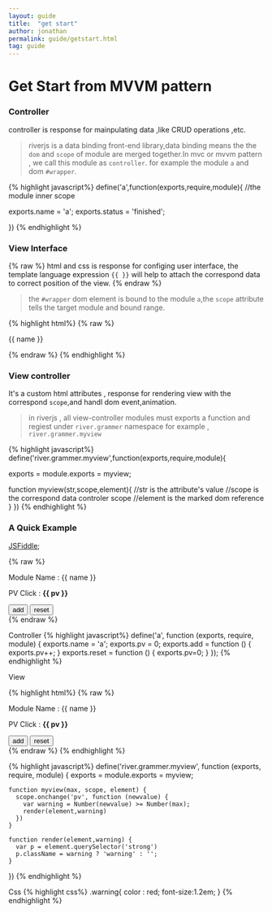 ```yaml
---
layout: guide
title:  "get start"
author: jonathan
permalink: guide/getstart.html
tag: guide
---
```



# Get Start from MVVM pattern

### Controller

controller is response for mainpulating data ,like CRUD operations ,etc.
>riverjs is a data binding front-end library,data binding means the the `dom` and `scope` of module are merged
together.In mvc or mvvm pattern , we call this module as `controller`. for example the module `a` and dom `#wrapper`.

{% highlight javascript%}
define('a',function(exports,require,module){
  //the module inner scope

  exports.name = 'a';
  exports.status = 'finished';

})
{% endhighlight %}

### View Interface 

{% raw %}
html and css is response for configing user interface, the template language expression `{{ }}` will help to attach the 
correspond data to correct position of the view.
{% endraw %}

>the `#wrapper` dom element is bound to the module `a`,the `scope` attribute tells the target
module and bound range.

{% highlight html%}
{% raw %}
<div scope="a" id="wrapper" myview> 
  <p>{{ name }}</p>
</div>
{% endraw %}
{% endhighlight %}


### View controller

It's a custom html attributes , response for rendering view with the correspond `scope`,and handl dom event,animation.

>in riverjs , all view-controller modules must exports a function and regiest under `river.grammer` namespace
for example , `river.grammer.myview`


{% highlight javascript%}
define('river.grammer.myview',function(exports,require,module){

  exports = module.exports = myview;

  function myview(str,scope,element){
    //str is the attribute's  value
    //scope is the correspond data controler scope
    //element is the marked dom reference 
  }
})
{% endhighlight %}


### A Quick Example

[JSFiddle](http://jsfiddle.net/zhning/a7eD7/1/);


{% raw %}
<div class="example">
  <div scope="a" myview="5" >
    <p>Module Name : {{ name }}</p>
    <p>PV Click : <strong> {{ pv }} </strong></p>
    <button jclick="add">add</button>
    <button jclick="reset">reset</button>
  </div>
</div>
{% endraw %}

Controller
{% highlight javascript%}
define('a', function (exports, require, module) {
    exports.name = 'a';
    exports.pv = 0;
    exports.add = function () {
      exports.pv++;
    }
    exports.reset = function () {
      exports.pv=0;
    }
});
{% endhighlight %}

View 

{% highlight html%}
{% raw %}
<div scope="a" myview="5">
  <p>Module Name : {{ name }}</p>
  <p>PV Click : <strong> {{ pv }} </strong></p>
  <button jclick="add">add</button>
  <button jclick="reset">reset</button>
</div>
{% endraw %}
{% endhighlight %}

{% highlight javascript%}
define('river.grammer.myview', function (exports, require, module) {
    exports = module.exports = myview;

    function myview(max, scope, element) {
      scope.onchange('pv', function (newvalue) {
        var warning = Number(newvalue) >= Number(max);
        render(element,warning)
      })
    }

    function render(element,warning) {
      var p = element.querySelector('strong')
      p.className = warning ? 'warning' : '';
    }
})
{% endhighlight %}

Css
{% highlight css%}
.warning{
  color : red;
  font-size:1.2em;
}
{% endhighlight %}
